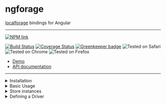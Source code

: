 # ngforage

[localforage](https://www.npmjs.com/package/localforage) bindings for Angular

-----

[![NPM link](https://nodei.co/npm/ngforage.png?downloads=true&downloadRank=true&stars=true)](https://www.npmjs.com/package/ngforage)

[![Build Status](https://travis-ci.org/Alorel/ngforage.svg?branch=4.0.0)](https://travis-ci.org/Alorel/ngforage)
[![Coverage Status](https://coveralls.io/repos/github/Alorel/ngforage/badge.svg?branch=4.0.0)](https://coveralls.io/github/Alorel/ngforage?branch=4.0.0)
[![Greenkeeper badge](https://badges.greenkeeper.io/Alorel/ngforage.svg)](https://greenkeeper.io/)
![Tested on Safari](https://img.shields.io/badge/Safari-tested-brightgreen.svg)
![Tested on Chrome](https://img.shields.io/badge/Chrome-tested-brightgreen.svg)
![Tested on Firefox](https://img.shields.io/badge/Firefox-tested-brightgreen.svg)

* [Demo](https://alorel.github.io/ngforage/)
* [API documentation](https://alorel.github.io/ngforage/docs/)

-----

<details>
  <summary>Installation</summary>
  
  ```bash
   npm install localforage@^1.5.0 ngforage@^2.0.0 # for Angular 5
   npm install localforage@^1.5.0 ngforage@^3.0.0 # for Angular 6
   npm install localforage@^1.5.0 ngforage@^4.0.0 # for Angular 7
  ```
</details>
<details>
  <summary>Basic Usage</summary>
  
  ```typescript
    import {NgForageModule, NgForageConfig, Driver} from 'ngforage';
    
    @NgModule({
      imports: [
        // Optional in Angular 6 and up
        NgForageModule.forRoot(),
        
        // Optional configuration as an alternative to what's below in Angular 6+
        NgForageModule.forRoot({
          name: 'MyApp',
          driver: [ // defaults to indexedDB -> webSQL -> localStorage
            Driver.INDEXED_DB,
            Driver.LOCAL_STORAGE
          ]
        })
      ]
    })
    export class AppModule{
      public constructor(ngfConfig: NgForageConfig) {
        ngfConfig.configure({
          name: 'MyApp',
          driver: [ // defaults to indexedDB -> webSQL -> localStorage
            Driver.INDEXED_DB,
            Driver.LOCAL_STORAGE
          ]
        });
      }
    }
  ```
  
  ```typescript
    import {NgForage, Driver, NgForageCache, NgForageConfig, CachedItem} from 'ngforage';

    @Component({
      /* If you plan on making per-component config adjustments, add the services to the component's providers
       * to receive fresh instances; otherwise, skip the providers section.
       */
      providers: [NgForage, NgForageCache]
    })
    class SomeComponent implements OnInit {
      constructor(private readonly ngf: NgForage, private readonly cache: NgForageCache) {}
      
      public getItem<T = any>(key: string): Promise<T> {
        return this.ngf.getItem<T>(key);
      }
      
      public getCachedItem<T = any>(key: string): Promise<T | null> {
        return this.cache.getCached<T>(key)
          .then((r: CachedItem<T>) => {
            if (!r.hasData || r.expired) {
              return null;
            }
            
            return r.data;
          })
      }
      
      public ngOnInit() {
        this.ngf.name = 'SomeStore';
        this.cache.driver = Driver.LOCAL_STORAGE;
      }
    }
  ```
</details>

<details>
  <summary>Store instances</summary>
  
  It is recommended to declare `NgForage` and/or `NgForageCache` in providers
  if you're not using the default configuration. The running configuration
  hash is used to create and reuse drivers (e.g. different IndexedDB
  databases), therefore setting it on a shared instance might have
  unintended side-effects.
</details>

<details>
  <summary>Defining a Driver</summary>
  
  1. Define a driver as described in the [localForage docs](https://localforage.github.io/localForage/#driver-api-definedriver)
  2. Plug it in, either directly through localForage or through `NgForageConfig`:
  
  ```typescript
  import {NgModule} from "@angular/core";
  import {NgForageConfig, NgForageModule} from 'ngforage';
  import localForage from 'localforage';
  
  // Your driver definition
  const myDriver: LocalForageDriver = {/*...*/};
  
  // Define it through localForage
  localForage.defineDriver(myDriver)
    .then(() => console.log('Defined!'))
    .catch(console.error);
  
  @NgModule({
    imports: [
      NgForageModule
    ]
  })
  export class DemoModule {
  
    constructor(conf: NgForageConfig) {
      // Or through NgForageConfig
      conf.defineDriver(myDriver)
        .then(() => console.log('Defined!'))
        .catch(console.error);
    }
  }
  ```
</details>
